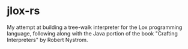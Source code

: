 # jlox-rs
My attempt at building a tree-walk interpreter for the Lox programming language, following along with the Java portion of the book "Crafting Interpreters" by Robert Nystrom.

